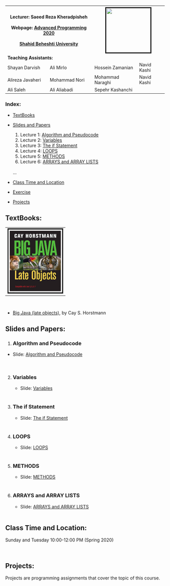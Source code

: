
<table>
  <tr>
    <th colspan="2">
      <span style="font-weight:bold">Lecturer: </span>
      <span>Saeed Reza Kheradpisheh</span>
      <br><br>
      <span style="font-weight:bold">Webpage:</span> 
      <a href="https://alirezajvh.github.io/github-page-test/">Advanced Programming 2020</a> 
      <br><br>
      <a href="http://en.sbu.ac.ir/">Shahid Beheshti University</a>
    </th>
    <th colspan="2"><img src=".\Images\HH.jpg" alt="" border='3' height='140' width='140' /></th>
  </tr>
  <tr>
    <td colspan="4"><span style="font-weight:bold">Teaching Assistants:</span></td>
  </tr>
  <tr>
    <td>Shayan Darvish</td>
    <td>Ali Mirlo</td>
    <td>Hossein Zamanian</td>
    <td>Navid Kashi</td>
  </tr>
  <tr>
    <td>Alireza Javaheri</td>
    <td>Mohammad Nori</td>
    <td>Mohammad Naraghi</td>
    <td>Navid Kashi</td>
  </tr>
   <tr>
   <td>Ali Saleh</td>
    <td>Ali Aliabadi</td>
    <td>Sepehr Kashanchi</td>
  </tr>
</table>

### **Index:**
- [TextBooks](#TextBooks)
- [Slides and Papers](#Slides-and-Papers)
  1. Lecture 1: [Algorithm and  Pseudocode](#Algorithm-and-Pseudocode) 
  2. Lecture 2: [Variables](#Introduction)
  3. Lecture 3: [The if Statement](#Empirical-Risk-Minimization)
  4. Lecture 4: [LOOPS](#PAC-Learning)
  5. Lecture 5: [METHODS](#The-Bias-Complexity-Tradeoff)  
  6. Lecture 6: [ARRAYS and ARRAY LISTS](#The-VC-Dimension)
  <br>
  ...
  
- [Class Time and Location](#Class-Time-and-Location)
  
- [Exercise](#Exercise)

- [Projects](#Projects)


## <a name="TextBooks"></a>TextBooks:

<table class="tg">
  <tr>
    <td class="tg-0lax"><img src=".\images\book\big_java.png" alt="" border='3' height='200' width='170' /></td>
  </tr>
</table>

<br>

* [Big Java (late objects)](https://www.wiley.com/en-gb/Big+Java%3A+Late+Objects%2C+1st+Edition-p-9781118087886), by Cay S. Horstmann


## <a name="Slides-and-Papers"></a>Slides and Papers:

1. ### <a name="Algorithm-and-Pseudocode"></a>Algorithm and  Pseudocode  


- Slide: [Algorithm and  Pseudocode ](./slides/Lecture_1.pdf)  <br>
<br>
 
2. ### <a name="Variables"></a>Variables  
  

   - Slide: [Variables ](./slides/Lecture_02.pdf)  <br>
   <br>
 
3. ### <a name="The if Statement"></a>The if Statement  

    
   - Slide: [The if Statement ](./slides/Lecture_03.pdf)  <br>
    <br>
   
4. ### <a name="LOOPS"></a>LOOPS


   - Slide: [LOOPS ](./slides/Lecture_04.pdf)  <br>
   <br>

5. ### <a name="METHODS"></a>METHODS  


   
   - Slide: [METHODS ](./slides/Lecture_05.pdf)  <br>
   <br>
   
6. ###   <a name="ARRAYS and ARRAY LISTS"></a>ARRAYS and ARRAY LISTS


   
   - Slide: [ARRAYS and ARRAY LISTS ](./slides/Lecture_06.pdf)  <br>
    <br>

## <a name="Class-Time-and-Location"></a>Class Time and Location:
Sunday and Tuesday 10:00-12:00 PM (Spring 2020)

<br>

## <a name="Projects"></a>Projects:
Projects are programming assignments that cover the topic of this course. 

